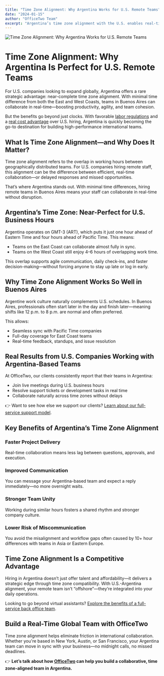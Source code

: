```yaml
---
title: "Time Zone Alignment: Why Argentina Works for U.S. Remote Teams"
date: "2024-01-15"
author: "OfficeTwo Team"
excerpt: "Argentina’s time zone alignment with the U.S. enables real-time collaboration. Discover how hiring in Buenos Aires supports seamless remote teamwork."
---
```


![Time Zone Alignment: Why Argentina Works for U.S. Remote Teams](/images/time-zone-alignment-argentina.jpg)

# Time Zone Alignment: Why Argentina Is Perfect for U.S. Remote Teams

For U.S. companies looking to expand globally, Argentina offers a rare strategic advantage: near-complete time zone alignment. With minimal time difference from both the East and West Coasts, teams in Buenos Aires can collaborate in real-time—boosting productivity, agility, and team cohesion.  

But the benefits go beyond just clocks. With favorable [labor regulations](https://www.officetwo.com/blog/posts/navigating-argentine-labor-laws) and a [real cost advantage](https://www.officetwo.com/blog/hire-tech-talent-why-argentina) over U.S. hiring, Argentina is quickly becoming the go-to destination for building high-performance international teams.

## What Is Time Zone Alignment—and Why Does It Matter?

Time zone alignment refers to the overlap in working hours between geographically distributed teams. For U.S. companies hiring remote staff, this alignment can be the difference between efficient, real-time collaboration—or delayed responses and missed opportunities.  

That’s where Argentina stands out. With minimal time differences, hiring remote teams in Buenos Aires means your staff can collaborate in real-time without disruption.

## Argentina’s Time Zone: Near-Perfect for U.S. Business Hours

Argentina operates on GMT-3 (ART), which puts it just one hour ahead of Eastern Time and four hours ahead of Pacific Time. This means:

- Teams on the East Coast can collaborate almost fully in sync.  
- Teams on the West Coast still enjoy 4–6 hours of overlapping work time.  

This overlap supports agile communication, daily check-ins, and faster decision-making—without forcing anyone to stay up late or log in early.

## Why Time Zone Alignment Works So Well in Buenos Aires

Argentine work culture naturally complements U.S. schedules. In Buenos Aires, professionals often start later in the day and finish later—meaning shifts like 12 p.m. to 8 p.m. are normal and often preferred.

This allows:

- Seamless sync with Pacific Time companies  
- Full-day coverage for East Coast teams  
- Real-time feedback, standups, and issue resolution  

## Real Results from U.S. Companies Working with Argentina-Based Teams

At OfficeTwo, our clients consistently report that their teams in Argentina:

- Join live meetings during U.S. business hours  
- Resolve support tickets or development tasks in real time  
- Collaborate naturally across time zones without delays  

👉 Want to see how else we support our clients? [Learn about our full-service support model](https://www.officetwo.com/blog/why-office-two-full-service-support-makes-the-difference).

## Key Benefits of Argentina’s Time Zone Alignment

### Faster Project Delivery
Real-time collaboration means less lag between questions, approvals, and execution.

### Improved Communication
You can message your Argentina-based team and expect a reply immediately—no more overnight waits.

### Stronger Team Unity
Working during similar hours fosters a shared rhythm and stronger company culture.

### Lower Risk of Miscommunication
You avoid the misalignment and workflow gaps often caused by 10+ hour differences with teams in Asia or Eastern Europe.

## Time Zone Alignment Is a Competitive Advantage

Hiring in Argentina doesn’t just offer talent and affordability—it delivers a strategic edge through time zone compatibility. With U.S.-Argentina alignment, your remote team isn’t “offshore”—they’re integrated into your daily operations.  

Looking to go beyond virtual assistants? [Explore the benefits of a full-service back office team](https://www.officetwo.com/blog/dedicated-development-team-vs-virtual-assistants).

## Build a Real-Time Global Team with OfficeTwo

Time zone alignment helps eliminate friction in international collaboration. Whether you're based in New York, Austin, or San Francisco, your Argentina team can move in sync with your business—no midnight calls, no missed deadlines.  

👉 **Let’s talk about how [OfficeTwo](https://www.officetwo.com/contact-us/) can help you build a collaborative, time zone-aligned team in Argentina.**
